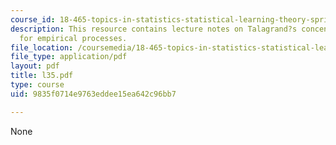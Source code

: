 ```yaml
---
course_id: 18-465-topics-in-statistics-statistical-learning-theory-spring-2007
description: This resource contains lecture notes on Talagrand?s concentration inequality
  for empirical processes.
file_location: /coursemedia/18-465-topics-in-statistics-statistical-learning-theory-spring-2007/9835f0714e9763eddee15ea642c96bb7_l35.pdf
file_type: application/pdf
layout: pdf
title: l35.pdf
type: course
uid: 9835f0714e9763eddee15ea642c96bb7

---
```

None